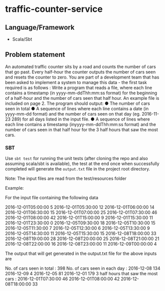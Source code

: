 # traffic-counter-service

## Language/Framework

- Scala/Sbt

## Problem statement

An automated traffic counter sits by a road and counts the number of cars that go past. Every half-hour the counter outputs the number of cars seen and resets the counter to zero. You are part of a development team that has been asked to implement a system to manage this data - the first task required is as follows :
Write a program that reads a file, where each line contains a timestamp (in yyyy-mm-dd​T​hh:mm:ss​ format) for the beginning of a half-hour and the number of cars seen that half hour. An example file is included on page 2.
The program should output:
● The number of cars seen in total
● A sequence of lines where each line contains a date (in ​yyyy-mm-dd​ format) and the
number of cars seen on that day (eg. 2016-11-23 289) for all days listed in the input file.
● A sequence of lines where each line contains a timestamp (in ​yyyy-mm-dd​T​hh:mm:ss format) and the number of cars seen in that half hour for the 3 half hours that saw the
most cars.
  
### SBT

Use `sbt test` for running the unit tests (after cloning the repo and also assuming scala/sbt is available), the test at the end once when successfully completed will generate the `output.txt` file in the project root directory.

Note: The input files are read from the test/resources folder

Example:

For the input file containing the following data

2016-12-01T05:00:00 5 
2016-12-01T05:30:00 12 
2016-12-01T06:00:00 14 
2016-12-01T06:30:00 15 
2016-12-01T07:00:00 25 
2016-12-01T07:30:00 46 
2016-12-01T08:00:00 42 
2016-12-01T15:00:00 9 
2016-12-01T15:30:00 11 
2016-12-01T23:30:00 0 
2016-12-05T09:30:00 18 
2016-12-05T10:30:00 15 
2016-12-05T11:30:00 7 
2016-12-05T12:30:00 6 
2016-12-05T13:30:00 9 
2016-12-05T14:30:00 11 
2016-12-05T15:30:00 15 
2016-12-08T18:00:00 33 
2016-12-08T19:00:00 28 
2016-12-08T20:00:00 25 
2016-12-08T21:00:00 21 
2016-12-08T22:00:00 16 
2016-12-08T23:00:00 11 
2016-12-09T00:00:00 4

The output that will get generated in the output.txt file for the above inputs are

No. of cars seen in total : 398
No. of cars seen in each day : 
2016-12-08 134
2016-12-09 4
2016-12-05 81
2016-12-01 179
3 half hours that saw the most cars : 
2016-12-01T07:30:00 46
2016-12-01T08:00:00 42
2016-12-08T18:00:00 33
    
